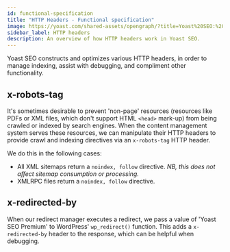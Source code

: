 ```yaml
---
id: functional-specification
title: "HTTP Headers - Functional specification"
image: https://yoast.com/shared-assets/opengraph/?title=Yoast%20SEO:%20HTTP%20Headers%20Functional%20specification
sidebar_label: HTTP headers
description: An overview of how HTTP headers work in Yoast SEO.
---
```

Yoast SEO constructs and optimizes various HTTP headers, in order to manage indexing, assist with debugging, and compliment other functionality.

## x-robots-tag
It's sometimes desirable to prevent 'non-page' resources (resources like PDFs or XML files, which don't support HTML `<head>` mark-up) from being crawled or indexed by search engines.
When the content management system serves these resources, we can manipulate their HTTP headers to provide crawl and indexing directives via an `x-robots-tag` HTTP header.

We do this in the following cases:
- All XML sitemaps return a `noindex, follow` directive. *NB, this does not affect sitemap consumption or processing.*
- XMLRPC files return a `noindex, follow` directive.

## x-redirected-by
When our redirect manager executes a redirect, we pass a value of 'Yoast SEO Premium' to WordPress' `wp_redirect()` function. This adds a `x-redirected-by` header to the response, which can be helpful when debugging.
